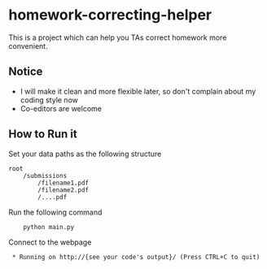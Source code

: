 # homework-correcting-helper

This is a project which can help you TAs correct homework more convenient.

## Notice

- I will make it clean and more flexible later, so don't complain about my coding style now
- Co-editors are welcome

## How to Run it

Set your data paths as the following structure
```
root
    /submissions
        /filename1.pdf
        /filename2.pdf
        /....pdf
```

Run the following command
```
    python main.py
```

Connect to the webpage
```
 * Running on http://{see your code's output}/ (Press CTRL+C to quit)
```




